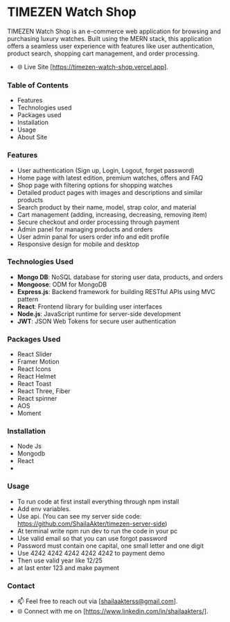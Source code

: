 # TIMEZEN Watch Shop
TIMEZEN Watch Shop is an e-commerce web application for browsing and purchasing luxury watches. Built using the MERN stack, this application offers a seamless user experience with features like user authentication, product search, shopping cart management, and order processing.

- 🌐 Live Site [https://timezen-watch-shop.vercel.app].

### Table of Contents

- Features
- Technologies used
- Packages used
- Installation
- Usage
- About Site

### Features
- User authentication (Sign up, Login, Logout, forget password)
- Home page with latest edition, premium watches, offers and FAQ
- Shop page with filtering options for shopping watches
- Detailed product pages with images and descriptions and similar products
- Search product by their name, model, strap color, and material
- Cart management (adding, increasing, decreasing, removing item)
- Secure checkout and order processing through payment
- Admin panel for managing products and orders
- User admin panal for users order info and edit profile
- Responsive design for mobile and desktop
  
### Technologies Used
- **Mongo DB**: NoSQL database for storing user data, products, and orders
- **Mongoose**: ODM for MongoDB
- **Express.js**: Backend framework for building RESTful APIs using MVC pattern
- **React**: Frontend library for building user interfaces
- **Node.js**: JavaScript runtime for server-side development
- **JWT**: JSON Web Tokens for secure user authentication
  
### Packages Used
- React Slider
- Framer Motion
- React Icons
- React Helmet
- React Toast
- React Three, Fiber
- React spinner
- AOS
- Moment
  
### Installation
- Node Js
- Mongodb
- React
- 
### Usage
- To run code at first install everything through npm install
- Add env variables.
- Use api. (You can see my server side code: https://github.com/ShailaAkter/timezen-server-side)
- At terminal write npm run dev to run the code in your pc
- Use valid email so that you can use forgot password
- Password must contain one capital, one small letter and one digit
- Use 4242 4242 4242 4242 4242 to payment demo
- Then use valid year like 12/25
- at last enter 123 and make payment
  

### Contact

- 📫 Feel free to reach out via [shailaakterss@gmail.com].
- 🌐 Connect with me on [https://www.linkedin.com/in/shailaakters/].
